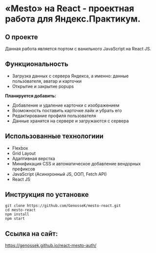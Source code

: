 # «Mesto» на React - проектная работа для Яндекс.Практикум.

## О проекте
Данная работа является портом с ванильного JavaScript на React JS.

## Функциональность
* Загрузка данных с сервера Яндекса, а именно: данные пользователя, аватар и карточки
* Открытие и закрытие popups

**Планируется добавить:**
* Добавление и удаление карточки с изображением
* Возможность поставить карточке лайк и убрать его
* Редактирование профиля пользователя
* Данные хранятся на сервере и загружаются с сервера

## Использованные технологиии
* Flexbox
* Grid Layout
* Адаптивная верстка
* Минификация CSS и автоматическое добавление вендорных префиксов
* JavaScript (Асинхронный JS, ООП, Fetch API)
* React JS

## Инструкция по установке
```
git clone https://github.com/GenosseK/mesto-react.git
cd mesto-react
npm install
npm start
```
## Ссылка на сайт: 
https://genossek.github.io/react-mesto-auth/